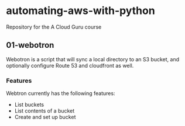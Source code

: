 # automating-aws-with-python

Repository for the A Cloud Guru course

## 01-webotron

Webotron is a script that will sync a local directory to an S3 bucket, and optionally configure Route 53 and cloudfront as well.

### Features

Webtron currently has the following features:

- List buckets
- List contents of a bucket
- Create and set up bucket 
